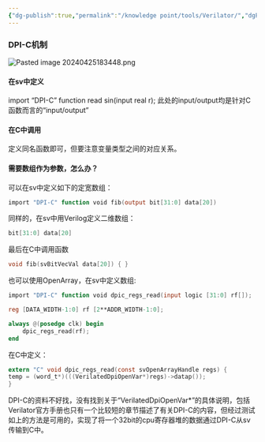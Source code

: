 ```yaml
---
{"dg-publish":true,"permalink":"/knowledge point/tools/Verilator/","dgPassFrontmatter":true}
---
```


### DPI-C机制
![Pasted image 20240425183448.png](/img/user/knowledge%20point/imgs/Pasted%20image%2020240425183448.png)
#### 在sv中定义
import “DPI-C” function read sin(input real r);
此处的input/output均是针对C函数而言的“input/output”
#### 在C中调用
定义同名函数即可，但要注意变量类型之间的对应关系。
#### 需要数组作为参数，怎么办？
可以在sv中定义如下的定宽数组：
```verilog
import "DPI-C" function void fib(output bit[31:0] data[20])
```
同样的，在sv中用Verilog定义二维数组：
``` verilog
bit[31:0] data[20]
```
最后在C中调用函数
``` c
void fib(svBitVecVal data[20]) { }
```
也可以使用OpenArray，在sv中定义数组:
``` verilog
import "DPI-C" function void dpic_regs_read(input logic [31:0] rf[]);

reg [DATA_WIDTH-1:0] rf [2**ADDR_WIDTH-1:0];

always @(posedge clk) begin
	dpic_regs_read(rf);
end
```
在C中定义：
``` C
extern "C" void dpic_regs_read(const svOpenArrayHandle regs) {
temp = (word_t*)(((VerilatedDpiOpenVar*)regs)->datap());
}
```
DPI-C的资料不好找，没有找到关于“VerilatedDpiOpenVar*”的具体说明，包括Verilator官方手册也只有一个比较短的章节描述了有关DPI-C的内容，但经过测试如上的方法是可用的，实现了将一个32bit的cpu寄存器堆的数据通过DPI-C从sv传输到C中。